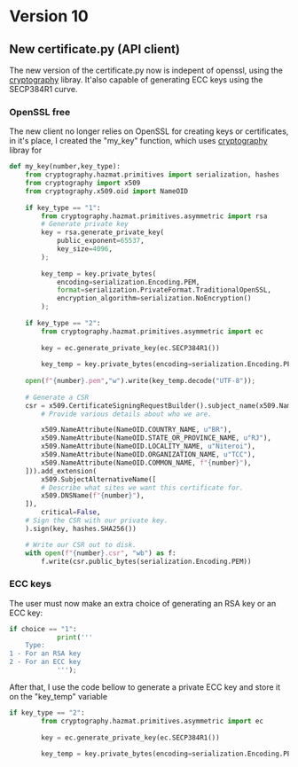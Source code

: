 # Version 10

## New certificate.py (API client)
The new version of the certificate.py now is indepent of openssl, using the [cryptography](https://cryptography.io/en/latest/#) libray. It'also capable of generating ECC keys using the SECP384R1 curve.

### OpenSSL free

The new client no longer relies on OpenSSL for creating keys or certificates, in it's place, I created the "my_key" function, which uses [cryptography](https://cryptography.io/en/latest/#) libray for 

```python
def my_key(number,key_type):
    from cryptography.hazmat.primitives import serialization, hashes
    from cryptography import x509
    from cryptography.x509.oid import NameOID
    
    if key_type == "1":
        from cryptography.hazmat.primitives.asymmetric import rsa
        # Generate private key
        key = rsa.generate_private_key(
            public_exponent=65537,
            key_size=4096,
        );
    
        key_temp = key.private_bytes(
            encoding=serialization.Encoding.PEM,
            format=serialization.PrivateFormat.TraditionalOpenSSL,
            encryption_algorithm=serialization.NoEncryption()
        );
    
    if key_type == "2":
        from cryptography.hazmat.primitives.asymmetric import ec
        
        key = ec.generate_private_key(ec.SECP384R1())
        
        key_temp = key.private_bytes(encoding=serialization.Encoding.PEM,format=serialization.PrivateFormat.PKCS8,encryption_algorithm=serialization.NoEncryption());
    
    open(f"{number}.pem","w").write(key_temp.decode("UTF-8"));
    
    # Generate a CSR
    csr = x509.CertificateSigningRequestBuilder().subject_name(x509.Name([
        # Provide various details about who we are.

        x509.NameAttribute(NameOID.COUNTRY_NAME, u"BR"),
        x509.NameAttribute(NameOID.STATE_OR_PROVINCE_NAME, u"RJ"),
        x509.NameAttribute(NameOID.LOCALITY_NAME, u"Niteroi"),
        x509.NameAttribute(NameOID.ORGANIZATION_NAME, u"TCC"),
        x509.NameAttribute(NameOID.COMMON_NAME, f"{number}"),
    ])).add_extension(
        x509.SubjectAlternativeName([
        # Describe what sites we want this certificate for.
        x509.DNSName(f"{number}"),
    ]),
        critical=False,
    # Sign the CSR with our private key.
    ).sign(key, hashes.SHA256())

    # Write our CSR out to disk.
    with open(f"{number}.csr", "wb") as f:
        f.write(csr.public_bytes(serialization.Encoding.PEM))
``` 

### ECC keys
The user must now make an extra choice of generating an RSA key or an ECC key:

```python
if choice == "1":
            print('''
    Type:
1 - For an RSA key
2 - For an ECC key
            ''');
```
After that, I use the code bellow to generate a private ECC key and store it on the "key_temp" variable
```python
if key_type == "2":
        from cryptography.hazmat.primitives.asymmetric import ec
        
        key = ec.generate_private_key(ec.SECP384R1())
        
        key_temp = key.private_bytes(encoding=serialization.Encoding.PEM,format=serialization.PrivateFormat.PKCS8,encryption_algorithm=serialization.NoEncryption());
```

